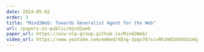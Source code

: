 ```yaml
---
date: 2024-05-02
order: 3
title: "Mind2Web: Towards Generalist Agent for the Web"
url: /papers-in-public/mind2web
paper_url: https://osu-nlp-group.github.io/Mind2Web/
video_url: https://www.youtube.com/embed/XExg-2pqx7A?si=NhJm0Zeh5UUimGpO
---
```

